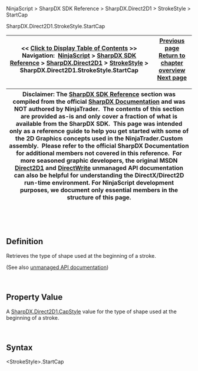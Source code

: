 ﻿


NinjaScript \> SharpDX SDK Reference \> SharpDX.Direct2D1 \> StrokeStyle \> StartCap






















SharpDX.Direct2D1\.StrokeStyle.StartCap







| \<\< [Click to Display Table of Contents](sharpdx_direct2d1_strokestyle_startcap.md) \>\> **Navigation:**     [NinjaScript](ninjascript-1.md) \> [SharpDX SDK Reference](sharpdx_sdk_reference-1.md) \> [SharpDX.Direct2D1](sharpdx_direct2d1-1.md) \> [StrokeStyle](sharpdx_direct2d1_strokestyle-1.md) \> SharpDX.Direct2D1\.StrokeStyle.StartCap | [Previous page](sharpdx_direct2d1_strokestyle_miterlimit-1.md) [Return to chapter overview](sharpdx_direct2d1_strokestyle-1.md) [Next page](sharpdx_direct2d1_strokestyleproperties-1.md) |
| --- | --- |













| Disclaimer: The [SharpDX SDK Reference](sharpdx_sdk_reference-1.md) section was compiled from the official [SharpDX Documentation](http://sharpdx.org/) and was NOT authored by NinjaTrader.  The contents of this section are provided as\-is and only cover a fraction of what is available from the SharpDX SDK.  This page was intended only as a reference guide to help you get started with some of the 2D Graphics concepts used in the NinjaTrader.Custom assembly.  Please refer to the official SharpDX Documentation for additional members not covered in this reference.  For more seasoned graphic developers, the original MSDN [Direct2D1](https://msdn.microsoft.com/en-us/library/windows/desktop/dd370990.aspx) and [DirectWrite](https://msdn.microsoft.com/en-us/library/windows/desktop/dd368038.aspx) unmanaged API documentation can also be helpful for understanding the DirectX/Direct2D run\-time environment. For NinjaScript development purposes, we document only essential members in the structure of this page. |
| --- |



 


 


## Definition


Retrieves the type of shape used at the beginning of a stroke. 


(See also [unmanaged API documentation](https://msdn.microsoft.com/en-us/library/dd372244.aspx))


 


## Property Value


A [SharpDX.Direct2D1\.CapStyle](sharpdx_direct2d1_capstyle-1.md) value for the type of shape used at the beginning of a stroke.


 


## Syntax


\<StrokeStyle\>.StartCap


## 


## 








